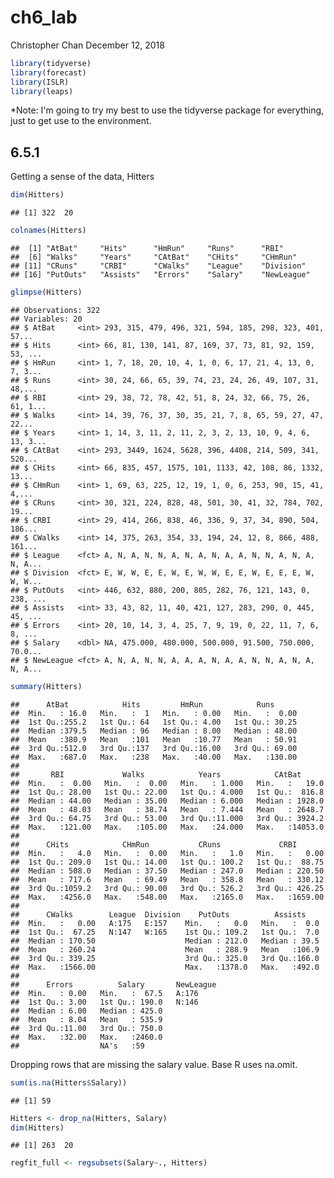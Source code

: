 ch6\_lab
================
Christopher Chan
December 12, 2018

``` r
library(tidyverse)
library(forecast)
library(ISLR)
library(leaps)
```

\*Note: I'm going to try my best to use the tidyverse package for everything, just to get use to the environment.

6.5.1
-----

Getting a sense of the data, Hitters

``` r
dim(Hitters)
```

    ## [1] 322  20

``` r
colnames(Hitters)
```

    ##  [1] "AtBat"     "Hits"      "HmRun"     "Runs"      "RBI"      
    ##  [6] "Walks"     "Years"     "CAtBat"    "CHits"     "CHmRun"   
    ## [11] "CRuns"     "CRBI"      "CWalks"    "League"    "Division" 
    ## [16] "PutOuts"   "Assists"   "Errors"    "Salary"    "NewLeague"

``` r
glimpse(Hitters)
```

    ## Observations: 322
    ## Variables: 20
    ## $ AtBat     <int> 293, 315, 479, 496, 321, 594, 185, 298, 323, 401, 57...
    ## $ Hits      <int> 66, 81, 130, 141, 87, 169, 37, 73, 81, 92, 159, 53, ...
    ## $ HmRun     <int> 1, 7, 18, 20, 10, 4, 1, 0, 6, 17, 21, 4, 13, 0, 7, 3...
    ## $ Runs      <int> 30, 24, 66, 65, 39, 74, 23, 24, 26, 49, 107, 31, 48,...
    ## $ RBI       <int> 29, 38, 72, 78, 42, 51, 8, 24, 32, 66, 75, 26, 61, 1...
    ## $ Walks     <int> 14, 39, 76, 37, 30, 35, 21, 7, 8, 65, 59, 27, 47, 22...
    ## $ Years     <int> 1, 14, 3, 11, 2, 11, 2, 3, 2, 13, 10, 9, 4, 6, 13, 3...
    ## $ CAtBat    <int> 293, 3449, 1624, 5628, 396, 4408, 214, 509, 341, 520...
    ## $ CHits     <int> 66, 835, 457, 1575, 101, 1133, 42, 108, 86, 1332, 13...
    ## $ CHmRun    <int> 1, 69, 63, 225, 12, 19, 1, 0, 6, 253, 90, 15, 41, 4,...
    ## $ CRuns     <int> 30, 321, 224, 828, 48, 501, 30, 41, 32, 784, 702, 19...
    ## $ CRBI      <int> 29, 414, 266, 838, 46, 336, 9, 37, 34, 890, 504, 186...
    ## $ CWalks    <int> 14, 375, 263, 354, 33, 194, 24, 12, 8, 866, 488, 161...
    ## $ League    <fct> A, N, A, N, N, A, N, A, N, A, A, N, N, A, N, A, N, A...
    ## $ Division  <fct> E, W, W, E, E, W, E, W, W, E, E, W, E, E, E, W, W, W...
    ## $ PutOuts   <int> 446, 632, 880, 200, 805, 282, 76, 121, 143, 0, 238, ...
    ## $ Assists   <int> 33, 43, 82, 11, 40, 421, 127, 283, 290, 0, 445, 45, ...
    ## $ Errors    <int> 20, 10, 14, 3, 4, 25, 7, 9, 19, 0, 22, 11, 7, 6, 8, ...
    ## $ Salary    <dbl> NA, 475.000, 480.000, 500.000, 91.500, 750.000, 70.0...
    ## $ NewLeague <fct> A, N, A, N, N, A, A, A, N, A, A, N, N, A, N, A, N, A...

``` r
summary(Hitters)
```

    ##      AtBat            Hits         HmRun            Runs       
    ##  Min.   : 16.0   Min.   :  1   Min.   : 0.00   Min.   :  0.00  
    ##  1st Qu.:255.2   1st Qu.: 64   1st Qu.: 4.00   1st Qu.: 30.25  
    ##  Median :379.5   Median : 96   Median : 8.00   Median : 48.00  
    ##  Mean   :380.9   Mean   :101   Mean   :10.77   Mean   : 50.91  
    ##  3rd Qu.:512.0   3rd Qu.:137   3rd Qu.:16.00   3rd Qu.: 69.00  
    ##  Max.   :687.0   Max.   :238   Max.   :40.00   Max.   :130.00  
    ##                                                                
    ##       RBI             Walks            Years            CAtBat       
    ##  Min.   :  0.00   Min.   :  0.00   Min.   : 1.000   Min.   :   19.0  
    ##  1st Qu.: 28.00   1st Qu.: 22.00   1st Qu.: 4.000   1st Qu.:  816.8  
    ##  Median : 44.00   Median : 35.00   Median : 6.000   Median : 1928.0  
    ##  Mean   : 48.03   Mean   : 38.74   Mean   : 7.444   Mean   : 2648.7  
    ##  3rd Qu.: 64.75   3rd Qu.: 53.00   3rd Qu.:11.000   3rd Qu.: 3924.2  
    ##  Max.   :121.00   Max.   :105.00   Max.   :24.000   Max.   :14053.0  
    ##                                                                      
    ##      CHits            CHmRun           CRuns             CRBI        
    ##  Min.   :   4.0   Min.   :  0.00   Min.   :   1.0   Min.   :   0.00  
    ##  1st Qu.: 209.0   1st Qu.: 14.00   1st Qu.: 100.2   1st Qu.:  88.75  
    ##  Median : 508.0   Median : 37.50   Median : 247.0   Median : 220.50  
    ##  Mean   : 717.6   Mean   : 69.49   Mean   : 358.8   Mean   : 330.12  
    ##  3rd Qu.:1059.2   3rd Qu.: 90.00   3rd Qu.: 526.2   3rd Qu.: 426.25  
    ##  Max.   :4256.0   Max.   :548.00   Max.   :2165.0   Max.   :1659.00  
    ##                                                                      
    ##      CWalks        League  Division    PutOuts          Assists     
    ##  Min.   :   0.00   A:175   E:157    Min.   :   0.0   Min.   :  0.0  
    ##  1st Qu.:  67.25   N:147   W:165    1st Qu.: 109.2   1st Qu.:  7.0  
    ##  Median : 170.50                    Median : 212.0   Median : 39.5  
    ##  Mean   : 260.24                    Mean   : 288.9   Mean   :106.9  
    ##  3rd Qu.: 339.25                    3rd Qu.: 325.0   3rd Qu.:166.0  
    ##  Max.   :1566.00                    Max.   :1378.0   Max.   :492.0  
    ##                                                                     
    ##      Errors          Salary       NewLeague
    ##  Min.   : 0.00   Min.   :  67.5   A:176    
    ##  1st Qu.: 3.00   1st Qu.: 190.0   N:146    
    ##  Median : 6.00   Median : 425.0            
    ##  Mean   : 8.04   Mean   : 535.9            
    ##  3rd Qu.:11.00   3rd Qu.: 750.0            
    ##  Max.   :32.00   Max.   :2460.0            
    ##                  NA's   :59

Dropping rows that are missing the salary value. Base R uses na.omit.

``` r
sum(is.na(Hitters$Salary))
```

    ## [1] 59

``` r
Hitters <- drop_na(Hitters, Salary)
dim(Hitters)
```

    ## [1] 263  20

``` r
regfit_full <- regsubsets(Salary~., Hitters)
```
